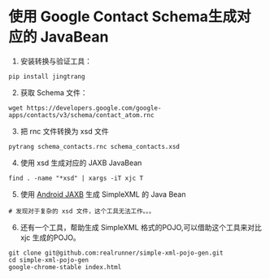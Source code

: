 # 使用 Google Contact Schema生成对应的 JavaBean

1. 安装转换与验证工具：

```shell
pip install jingtrang
```

2. 获取 Schema 文件：

```shell
wget https://developers.google.com/google-apps/contacts/v3/schema/contact_atom.rnc
```

3. 把 rnc 文件转换为 xsd 文件

```shell
pytrang schema_contacts.rnc schema_contacts.xsd
```

4. 使用 xsd 生成对应的 JAXB JavaBean

```shell
find . -name "*xsd" | xargs -iT xjc T
```

5. 使用 [Android JAXB](https://github.com/yeshodhan/android-jaxb) 生成 SimpleXML 的 Java Bean

```shell
# 发现对于复杂的 xsd 文件，这个工具无法工作。。。
```

6. 还有一个工具，帮助生成 SimpleXML 格式的POJO,可以借助这个工具来对比 xjc 生成的POJO。

```shell
git clone git@github.com:realrunner/simple-xml-pojo-gen.git
cd simple-xml-pojo-gen
google-chrome-stable index.html
```

